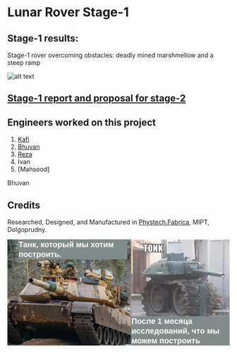 # Lunar Rover Stage-1

## Stage-1 results:

Stage-1 rover overcoming obstacles: deadly mined marshmellow and a steep ramp

![alt text](https://github.com/kafiulshabbir/evil_robot_hehe/blob/main/images/Stage1success.gif)

## [Stage-1 report and proposal for stage-2](https://docs.google.com/presentation/d/1GCg_ZpBzjXqQRJGD44pOcS2Mnuq36vip1iQy7uBlMOk/edit?usp=sharing)

## Engineers worked on this project

1. [Kafi](https://github.com/kafiulshabbir)
2. [Bhuvan](https://github.com/Bhuv4nVam5i)
3. [Reza](https://github.com/tesla0101)
4. Ivan
5. [Mahsood]

Bhuvan 
## Credits
Researched, Designed, and Manufactured in [Phystech.Fabrica](https://miptfab.ru/), MIPT, Dolgoprudny.

![meme-of-tank](https://github.com/kafiulshabbir/evil_robot_hehe/blob/main/images/Meme%20of%20tank.png)
